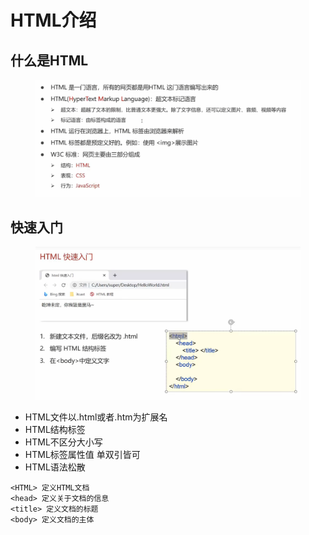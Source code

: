# HTML介绍

## 什么是HTML

<figure><img src="../.gitbook/assets/image (4) (1).png" alt=""><figcaption></figcaption></figure>

## 快速入门

<figure><img src="../.gitbook/assets/image (1) (2).png" alt=""><figcaption></figcaption></figure>

* HTML文件以.html或者.htm为扩展名
* HTML结构标签
* HTML不区分大小写
* HTML标签属性值 单双引皆可
* HTML语法松散

```
<HTML> 定义HTML文档
<head> 定义关于文档的信息
<title> 定义文档的标题
<body> 定义文档的主体
```
